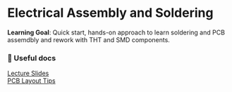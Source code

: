 # Electrical Assembly and Soldering

**Learning Goal**: Quick start, hands-on approach to learn soldering and PCB assemdbly and rework with THT and SMD components.

### 📃 Useful docs
[Lecture Slides](//files/elec_assy_smd_soldering_slides_aug2025.pdf) <br>
[PCB Layout Tips](../files/pcb_design_tips.pdf) 